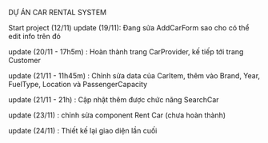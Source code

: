 DỰ ÁN CAR RENTAL SYSTEM



Start project (12/11)
update (19/11): Đang sửa AddCarForm sao cho có thể edit info trên đó

update (20/11 - 17h5m) : Hoàn thành trang CarProvider, kế tiếp tới trang Customer

update (21/11 - 11h45m) : Chỉnh sửa data của CarItem, thêm vào Brand, Year, FuelType, Location và PassengerCapacity

update (21/11 - 21h) : Cập nhật thêm được chức năng SearchCar

update (23/11) : chỉnh sửa component Rent Car (chưa hoàn thành)

update (24/11) : Thiết kế lại giao diện lần cuối